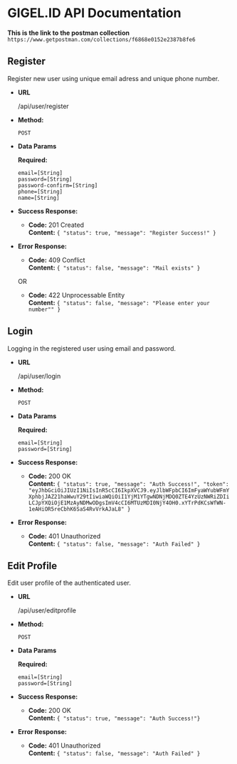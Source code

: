 # GIGEL.ID API Documentation

**This is the link to the postman collection**
`https://www.getpostman.com/collections/f6868e0152e2387b8fe6`


**Register**
----
  Register new user using unique email adress and unique phone number.

* **URL**

  /api/user/register

* **Method:**

  `POST`
  
*  **Data Params**

   **Required:**
 
   `email=[String]` <br />
   `password=[String]` <br />
   `password-confirm=[String]` <br />
   `phone=[String]` <br />
   `name=[String]` <br />

* **Success Response:**

  * **Code:** 201 Created <br />
    **Content:** `{ "status": true, "message": "Register Success!" }`
 
* **Error Response:**

  * **Code:** 409 Conflict<br />
    **Content:** `{ "status": false, "message": "Mail exists" }`

  OR

  * **Code:** 422 Unprocessable Entity <br />
    **Content:** `{ "status": false, "message": "Please enter your number"" }`
    

**Login**
----
  Logging in the registered user using email and password.

* **URL**

  /api/user/login

* **Method:**

  `POST`
  
*  **Data Params**

   **Required:**
 
   `email=[String]` <br />
   `password=[String]` <br />

* **Success Response:**

  * **Code:** 200 OK <br />
    **Content:** `{ "status": true, "message": "Auth Success!", "token": "eyJhbGciOiJIUzI1NiIsInR5cCI6IkpXVCJ9.eyJlbWFpbCI6ImFyaWYubWFmYXphbjJAZ21haWwuY29tIiwiaWQiOiI1YjM1YTgwNDNjMDQ0ZTE4YzUzNWRiZDIiLCJpYXQiOjE1MzAyNDMwODgsImV4cCI6MTUzMDI0NjY4OH0.xYTrPdKCsWfWN-1eAHiOR5reCbhK6SaS4RvVrkAJaL8" }`
 
* **Error Response:**

  * **Code:** 401 Unauthorized <br />
    **Content:** `{ "status": false, "message": "Auth Failed" }`
    
    
**Edit Profile**
----
  Edit user profile of the authenticated user.

* **URL**

  /api/user/editprofile

* **Method:**

  `POST`
  
*  **Data Params**

   **Required:**
 
   `email=[String]` <br />
   `password=[String]` <br />

* **Success Response:**

  * **Code:** 200 OK <br />
    **Content:** `{ "status": true, "message": "Auth Success!"}`
 
* **Error Response:**

  * **Code:** 401 Unauthorized <br />
    **Content:** `{ "status": false, "message": "Auth Failed" }`



